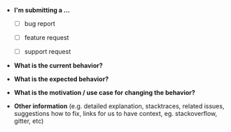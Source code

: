 * **I'm submitting a ...**
  - [ ] bug report
  - [ ] feature request
  - [ ] support request


* **What is the current behavior?**



* **What is the expected behavior?**



* **What is the motivation / use case for changing the behavior?**



* **Other information** (e.g. detailed explanation, stacktraces, related issues, suggestions how to fix, links for us to have context, eg. stackoverflow, gitter, etc)
